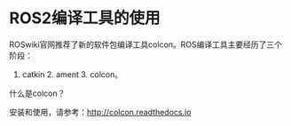# ROS2编译工具的使用

ROSwiki官网推荐了新的软件包编译工具colcon。ROS编译工具主要经历了三个阶段：

1. catkin 2. ament 3. colcon。

什么是colcon？

安装和使用，请参考：http://colcon.readthedocs.io

